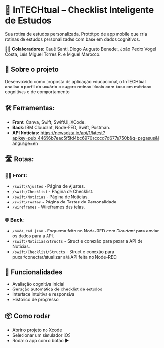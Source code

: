 # 📱 InTECHtual – Checklist Inteligente de Estudos

Sua rotina de estudos personalizada. Protótipo de app mobile que cria rotinas de estudos personalizadas com base em dados cognitivos.

👨‍💻 **Colaboradores:** Cauê Santi, Diogo Augusto Benedet, João Pedro Vogel Costa, Luís Miguel Torres R. e Miguel Marocco.

## 🚀 Sobre o projeto

Desenvolvido como proposta de aplicação educacional, o InTECHtual analisa o perfil do usuário e sugere rotinas ideais com base em métricas cognitivas e de comportamento.

## 🛠️ Ferramentas:

- **Front:** Canva, Swift, SwiftUI, XCode.
- **Back:** IBM Cloudant, Node-RED, Swift, Postman.
- **API Notícias:** https://newsdata.io/api/1/latest?apikey=pub_44656b7eac5f5fd4bc6970acccd7d677e750b&q=pegasus&language=en

## 🛣️ Rotas:
### 👨‍🎨 Front:
- `/swift/Ajustes` - Página de Ajustes.
- `/swift/Checklist` - Página de Checklist.
- `/swift/Noticias` - Página de Notícias.
- `/swift/Testes` - Página de Testes de Personalidade.
- `/wireframes` - Wireframes das telas.

### 🌐 Back:
- `/node_red.json` - Esquema feito no Node-RED com *Cloudant* para enviar os dados para a API.
- `/swift/Noticias/Structs` - Struct e conexão para puxar a API de Notícias.
- `/swift/Checklist/Structs` - Struct e conexão para puxar/conectar/atualizar a/à API feita no Node-RED.

## 🎯 Funcionalidades

- Avaliação cognitiva inicial
- Geração automática de checklist de estudos
- Interface intuitiva e responsiva
- Histórico de progresso

## 📦 Como rodar

- Abrir o projeto no Xcode
- Selecionar um simulador iOS
- Rodar o app com o botão ▶️
